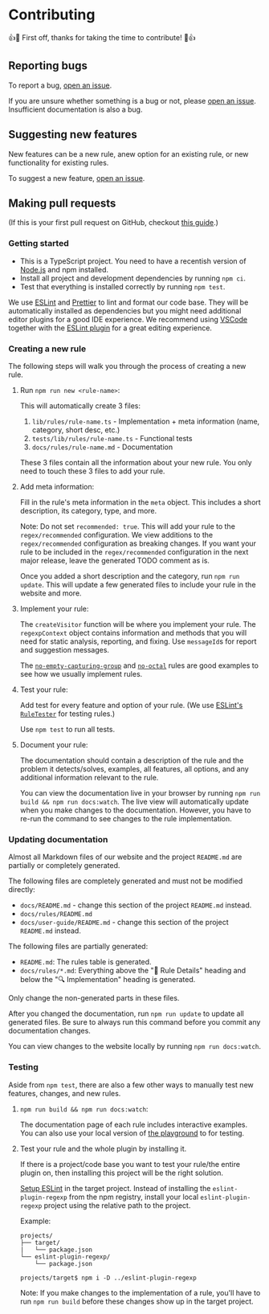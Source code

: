 # Contributing

👍🎉 First off, thanks for taking the time to contribute! 🎉👍


## Reporting bugs

To report a bug, [open an issue][new-issue].

If you are unsure whether something is a bug or not, please [open an issue][new-issue]. Insufficient documentation is also a bug.


## Suggesting new features

New features can be a new rule, anew option for an existing rule, or new functionality for existing rules.

To suggest a new feature, [open an issue][new-issue].


## Making pull requests

(If this is your first pull request on GitHub, checkout [this guide](https://github.com/firstcontributions/first-contributions).)


### Getting started

- This is a TypeScript project. You need to have a recentish version of [Node.js](https://nodejs.org/) and npm installed.
- Install all project and development dependencies by running `npm ci`.
- Test that everything is installed correctly by running `npm test`.

We use [ESLint](https://eslint.org/) and [Prettier](https://prettier.io/) to lint and format our code base. They will be automatically installed as dependencies but you might need additional editor plugins for a good IDE experience. We recommend using [VSCode](https://code.visualstudio.com/) together with the [ESLint plugin](https://marketplace.visualstudio.com/items?itemName=dbaeumer.vscode-eslint) for a great editing experience.


### Creating a new rule

The following steps will walk you through the process of creating a new rule.

1.  Run `npm run new <rule-name>`:

    This will automatically create 3 files:

    1. `lib/rules/rule-name.ts` - Implementation + meta information (name, category, short desc, etc.)
    1. `tests/lib/rules/rule-name.ts` - Functional tests
    1. `docs/rules/rule-name.md` - Documentation

    These 3 files contain all the information about your new rule. You only need to touch these 3 files to add your rule.

1.  Add meta information:

    Fill in the rule's meta information in the `meta` object. This includes a short description, its category, type, and more.

    Note: Do not set `recommended: true`. This will add your rule to the `regex/recommended` configuration. We view additions to the `regex/recommended` configuration as breaking changes. If you want your rule to be included in the `regex/recommended` configuration in the next major release, leave the generated TODO comment as is.

    Once you added a short description and the category, run `npm run update`. This will update a few generated files to include your rule in the website and more.

1.  Implement your rule:

    The `createVisitor` function will be where you implement your rule. The `regexpContext` object contains information and methods that you will need for static analysis, reporting, and fixing. Use `messageId`s for report and suggestion messages.

    The [`no-empty-capturing-group`](./lib/rules/no-empty-capturing-group.ts) and [`no-octal`](./lib/rules/no-octal.ts) rules are good examples to see how we usually implement rules.

1.  Test your rule:

    Add test for every feature and option of your rule. (We use [ESLint's `RuleTester`](https://eslint.org/docs/developer-guide/nodejs-api#ruletester) for testing rules.)

    Use `npm test` to run all tests.

1.  Document your rule:

    The documentation should contain a description of the rule and the problem it detects/solves, examples, all features, all options, and any additional information relevant to the rule.

    You can view the documentation live in your browser by running `npm run build && npm run docs:watch`. The live view will automatically update when you make changes to the documentation. However, you have to re-run the command to see changes to the rule implementation.


### Updating documentation

Almost all Markdown files of our website and the project `README.md` are partially or completely generated.

The following files are completely generated and must not be modified directly:

- `docs/README.md` - change this section of the project `README.md` instead.
- `docs/rules/README.md`
- `docs/user-guide/README.md` - change this section of the project `README.md` instead.

The following files are partially generated:

- `README.md`: The rules table is generated.
- `docs/rules/*.md`: Everything above the ":book: Rule Details" heading and below the ":mag: Implementation" heading is generated.

Only change the non-generated parts in these files.

After you changed the documentation, run `npm run update` to update all generated files. Be sure to always run this command before you commit any documentation changes.

You can view changes to the website locally by running `npm run docs:watch`.


### Testing

Aside from `npm test`, there are also a few other ways to manually test new features, changes, and new rules.

1.  `npm run build && npm run docs:watch`:

    The documentation page of each rule includes interactive examples. You can also use your local version of [the playground](https://ota-meshi.github.io/eslint-plugin-regexp/playground/) to for testing.

1.  Test your rule and the whole plugin by installing it.

    If there is a project/code base you want to test your rule/the entire plugin on, then installing this project will be the right solution.

    [Setup ESLint](https://eslint.org/docs/user-guide/getting-started) in the target project. Instead of installing the `eslint-plugin-regexp` from the npm registry, install your local `eslint-plugin-regexp` project using the relative path to the project.

    Example:

    ```
    projects/
    ├── target/
    |   └── package.json
    └── eslint-plugin-regexp/
        └── package.json
    ```

    ```console
    projects/target$ npm i -D ../eslint-plugin-regexp
    ```

    Note: If you make changes to the implementation of a rule, you'll have to run `npm run build` before these changes show up in the target project.


<!-- Important links -->

[new-issue]: https://github.com/PrismJS/prism/issues/new/choose
